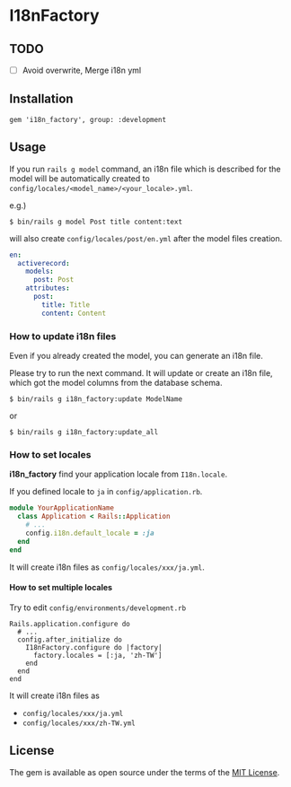# I18nFactory

## TODO
* [ ] Avoid overwrite, Merge i18n yml

## Installation

```
gem 'i18n_factory', group: :development
```

## Usage

If you run `rails g model` command, an i18n file which is described for the model will be automatically created to `config/locales/<model_name>/<your_locale>.yml`.

e.g.)

```
$ bin/rails g model Post title content:text 
```

will also create `config/locales/post/en.yml` after the model files creation.

```yml
en:
  activerecord:
    models:
      post: Post  
    attributes:
      post:
        title: Title
        content: Content
```

### How to update i18n files

Even if you already created the model, you can generate an i18n file.

Please try to run the next command. It will update or create an i18n file, which got the model columns from the database schema.

```
$ bin/rails g i18n_factory:update ModelName
```
or
```
$ bin/rails g i18n_factory:update_all
```


### How to set locales

**i18n_factory** find your application locale from `I18n.locale`. 

If you defined locale to `ja` in `config/application.rb`.

```rb
module YourApplicationName
  class Application < Rails::Application
    # ...
    config.i18n.default_locale = :ja
  end
end
```

It will create i18n files as `config/locales/xxx/ja.yml`.


#### How to set multiple locales

Try to edit `config/environments/development.rb`
```
Rails.application.configure do
  # ...
  config.after_initialize do
    I18nFactory.configure do |factory|
      factory.locales = [:ja, 'zh-TW']
    end
  end
end
```

It will create i18n files as 
* `config/locales/xxx/ja.yml`
* `config/locales/xxx/zh-TW.yml`


## License

The gem is available as open source under the terms of the [MIT License](https://opensource.org/licenses/MIT).
